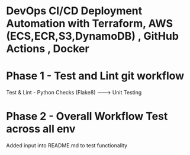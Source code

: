 # DevOps CI/CD Deployment Automation with Terraform, AWS (ECS,ECR,S3,DynamoDB) , GitHub Actions , Docker 

# Phase 1 - Test and Lint git workflow
Test & Lint - Python Checks (Flake8) ---> Unit Testing

# Phase 2 - Overall Workflow Test across all env
Added input into README.md to test functionality
